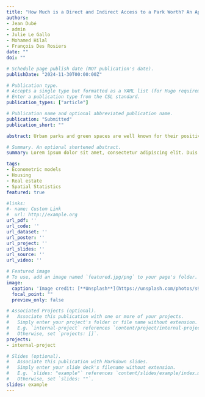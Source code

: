 ```yaml
---
title: "How Much is a Direct and Indirect Access to a Park Worth? An Application for Single-family Houses using a Causal Spatio-temporal Matching Approach"
authors:
- Jean Dubé
- admin
- Julie Le Gallo
- Mohamed Hilal
- François Des Rosiers
date: ""
doi: ""

# Schedule page publish date (NOT publication's date).
publishDate: "2024-11-30T00:00:00Z"

# Publication type.
# Accepts a single type but formatted as a YAML list (for Hugo requirements).
# Enter a publication type from the CSL standard.
publication_types: ["article"]

# Publication name and optional abbreviated publication name.
publication: "Submitted"
publication_short: ""

abstract: Urban parks and green spaces are well known for their positive social and environmental impacts so that proximity to such infrastructures is usually internalized into higher real estate values. This paper proposes a careful spatio-temporal causal identification strategy to measure the willingness-to-pay (WTP) of exposure to different types of parks with particular attention on spatial confounding. Based on single-family house transactions in Québec City between 2004 and 2020, the estimation results suggest that the price premium differs according to the types of parks, proximity, and submarkets. The submarket of the first quantile transaction price displays a negative price premium, while a positive premium is found for the last quantile sale price, suggesting the presence of environmental inequities.

# Summary. An optional shortened abstract.
summary: Lorem ipsum dolor sit amet, consectetur adipiscing elit. Duis posuere tellus ac convallis placerat. Proin tincidunt magna sed ex sollicitudin condimentum.

tags:
- Econometric models
- Housing
- Real estate
- Spatial Statistics
featured: true

#links:
#- name: Custom Link
#  url: http://example.org
url_pdf: ''
url_code: ''
url_dataset: ''
url_poster: ''
url_project: ''
url_slides: ''
url_source: ''
url_video: ''

# Featured image
# To use, add an image named `featured.jpg/png` to your page's folder. 
image:
  caption: 'Image credit: [**Unsplash**](https://unsplash.com/photos/s9CC2SKySJM)'
  focal_point: ""
  preview_only: false

# Associated Projects (optional).
#   Associate this publication with one or more of your projects.
#   Simply enter your project's folder or file name without extension.
#   E.g. `internal-project` references `content/project/internal-project/index.md`.
#   Otherwise, set `projects: []`.
projects:
- internal-project

# Slides (optional).
#   Associate this publication with Markdown slides.
#   Simply enter your slide deck's filename without extension.
#   E.g. `slides: "example"` references `content/slides/example/index.md`.
#   Otherwise, set `slides: ""`.
slides: example
---
```


